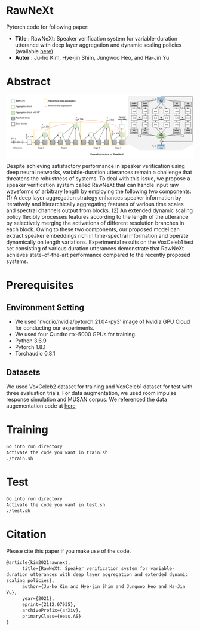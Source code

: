 # RawNeXt

Pytorch code for following paper:

* **Title** : RawNeXt: Speaker verification system for variable-duration utterance with deep layer aggregation and dynamic scaling policies (available [here]( https://arxiv.org/abs/2112.07935 )) 
* **Autor** : Ju-ho Kim, Hye-jin Shim, Jungwoo Heo, and Ha-Jin Yu

# Abstract
<img align="middle" width="2000" src="https://github.com/wngh1187/RawNeXt/blob/main/overall.png">

Despite achieving satisfactory performance in speaker verification using deep neural networks, variable-duration utterances remain a challenge that threatens the robustness of systems. 
To deal with this issue, we propose a speaker verification system called RawNeXt that can handle input raw waveforms of arbitrary length by employing the following two components: 
(1) A deep layer aggregation strategy enhances speaker information by iteratively and hierarchically aggregating features of various time scales and spectral channels output from blocks. 
(2) An extended dynamic scaling policy flexibly processes features according to the length of the utterance by selectively merging the activations of different resolution branches in each block. 
Owing to these two components, our proposed model can extract speaker embeddings rich in time-spectral information and operate dynamically on length variations. 
Experimental results on the VoxCeleb1 test set consisting of various duration utterances demonstrate that RawNeXt achieves state-of-the-art performance compared to the recently proposed systems. 

# Prerequisites

## Environment Setting
* We used 'nvcr.io/nvidia/pytorch:21.04-py3' image of Nvidia GPU Cloud for conducting our experiments. 
* We used four Quadro rtx-5000 GPUs for training. 
* Python 3.6.9
* Pytorch 1.8.1
* Torchaudio 0.8.1

## Datasets

We used VoxCeleb2 dataset for training and VoxCeleb1 dataset for test with three evaluation trials. 
For data augmentation, we used room impulse response simulation and MUSAN corpus. 
We referenced the data augementation code at [here]( https://github.com/clovaai/voxceleb_trainer )


# Training

```
Go into run directory
Activate the code you want in train.sh
./train.sh
```

# Test

```
Go into run directory
Activate the code you want in test.sh
./test.sh
```

# Citation
Please cite this paper if you make use of the code. 

```
@article{kim2021rawnext,
      title={RawNeXt: Speaker verification system for variable-duration utterances with deep layer aggregation and extended dynamic scaling policies}, 
      author={Ju-ho Kim and Hye-jin Shim and Jungwoo Heo and Ha-Jin Yu},
      year={2021},
      eprint={2112.07935},
      archivePrefix={arXiv},
      primaryClass={eess.AS}
}
```
